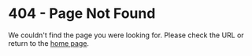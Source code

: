 # 404 - Page Not Found

We couldn't find the page you were looking for. Please check the URL or return to the [home page](/).
